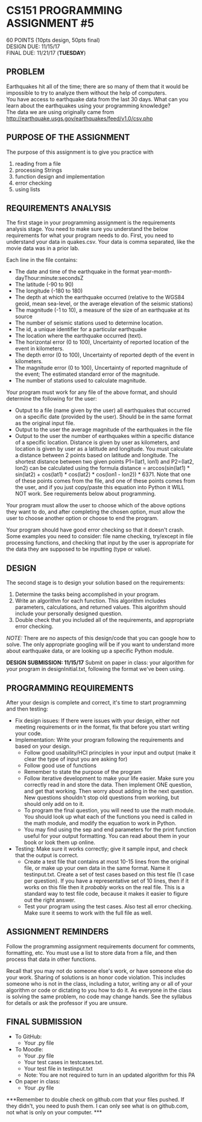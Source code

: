 # CS151 PROGRAMMING ASSIGNMENT #5  
60  POINTS   (10pts design, 50pts final)  
DESIGN DUE: 11/15/17  
FINAL DUE: 11/21/17 (**TUESDAY**)

## PROBLEM 
Earthquakes hit all of the time; there are so many of them that it would be impossible to try to analyze them without the help of computers.  
You have access to earthquake data from the last 30 days.  What can you learn about the earthquakes using your programming knowledge?  
The data we are using originally came from http://earthquake.usgs.gov/earthquakes/feed/v1.0/csv.php

## PURPOSE OF THE ASSIGNMENT
The purpose of this assignment is to give you practice with

1. reading from a file
2. processing Strings
3. function design and implementation
4. error checking
5. using lists

## REQUIREMENTS ANALYSIS
The first stage in your programming assignment is the requirements analysis stage.  You need to make sure you understand the below requirements for what your program needs to do. 
First, you need to understand your data in quakes.csv. Your data is comma separated, like the movie data was in a prior lab.

Each line in the file contains:
* The date and time of the earthquake in the format year-month-dayThour:minute:secondsZ
* The latitude (-90 to 90)
* The longitude (-180 to 180)
* The depth at which the earthquake occurred (relative to the WGS84 geoid, mean sea-level, or the average elevation of the seismic stations)
* The magnitude (-1 to 10), a measure of the size of an earthquake at its source
* The number of seismic stations used to determine location.
* The id, a unique identifier for a particular earthquake
* The location where the earthquake occurred (text).
* The horizontal error (0 to 100), Uncertainty of reported location of the event in kilometers.
* The depth error (0 to 100), Uncertainty of reported depth of the event in kilometers.
* The magnitude error (0 to 100), Uncertainty of reported magnitude of the event; The estimated standard error of the magnitude.
* The number of stations used to calculate magnitude.

Your program must work for any file of the above format, and should determine the following for the user:
* Output to a file (name given by the user) all earthquakes that occurred on a specific date (provided by the user). Should be in the same format as the original input file.
* Output to the user the average magnitude of the earthquakes in the file
* Output to the user the number of earthquakes within a specific distance of a specific location. Distance is given by user as kilometers, and location is given by user as a latitude and longitude. You must calculate a distance between 2 points based on latitude and longitude.  The shortest distance between two given points P1=(lat1, lon1) and P2=(lat2, lon2) can be calculated using the formula distance = arccos(sin(lat1) * sin(lat2) + cos(lat1) * cos(lat2) * cos(lon1 - lon2)) * 6371. Note that one of these points comes from the file, and one of these points comes from the user, and if you just copy/paste this equation into Python it WILL NOT work. See requirements below about programming.

Your program must allow the user to choose which of the above options they want to do, and after completing the chosen option, must allow the user to choose another option or choose to end the program.

Your program should have good error checking so that it doesn't crash. Some examples you need to consider: file name checking, try/except in file processing functions, and checking that input by the user is appropriate for the data they are supposed to be inputting (type or value).

## DESIGN
The second stage is to design your solution based on the requirements:

1. Determine the tasks being accomplished in your program. 
2. Write an algorithm for each function. This algorithm includes parameters, calculations, and returned values. This algorithm should include your personally designed question.
3. Double check that you included all of the requirements, and appropriate error checking.

*NOTE:* There are no aspects of this design/code that you can google how to solve. The only appropriate googling will be if you want to understand more about earthquake data, or are looking up a specific Python module.

**DESIGN SUBMISSION: 11/15/17**
Submit on paper in class: your algorithm for your program in designInitial.txt, following the format we've been using.

## PROGRAMMING REQUIREMENTS
After your design is complete and correct, it's time to start programming and then testing:

* Fix design issues: If there were issues with your design, either not meeting requirements or in the format, fix that before you start writing your code.
* Implementation: Write your program following the requirements and based on your design.
    * Follow good usability/HCI principles in your input and output (make it clear the type of input you are asking for)
    * Follow good use of functions
    * Remember to state the purpose of the program
    * Follow iterative development to make your life easier. Make sure you correctly read in and store the data. Then implement ONE question, and get that working. Then worry about adding in the next question. New questions shouldn't stop old questions from working, but should only add on to it.
    * To program the final question, you will need to use the math module. You should look up what each of the functions you need is called in the math module, and modify the equation to work in Python.
    * You may find using the sep and end parameters for the print function useful for your output formatting. You can read about them in your book or look them up online.
* Testing: Make sure it works correctly; give it sample input, and check that the output is correct.
    * Create a test file that contains at most 10-15 lines from the original file, or make up your own data in the same format. Name it testinput.txt. Create a set of test cases based on this test file (1 case per question). If you have a representative set of 10 lines, then if it works on this file then it *probably* works on the real file. This is a standard way to test file code, because it makes it easier to figure out the right answer.
    * Test your program using the test cases. Also test all error checking. Make sure it seems to work with the full file as well.

## ASSIGNMENT REMINDERS
Follow the programming assignment requirements document for comments, formatting, etc. You must use a list to store data from a file, and then process that data in other functions.

Recall that you may not do someone else's work, or have someone else do your work. Sharing of solutions is an honor code violation. This includes someone who is not in the class, including a tutor, writing any or all of your algorithm or code or dictating to you how to do it. As everyone in the class is solving the same problem, no code may change hands. See the syllabus for details or ask the professor if you are unsure.

## FINAL SUBMISSION   
* To GitHub:
     * Your .py file
* To Moodle:
     * Your .py file
     * Your test cases in testcases.txt.
     * Your test file in testinput.txt
     * Note: You are not required to turn in an updated algorithm for this PA
* On paper in class:
	* Your .py file


***Remember to double check on github.com that your files pushed. If they didn't, you need to push them. I can only see what is on github.com, not what is only on your computer. ***
